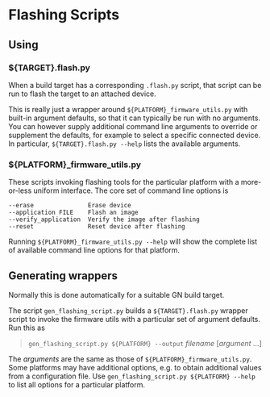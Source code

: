 # Flashing Scripts

## Using

### ${TARGET}.flash.py

When a build target has a corresponding `.flash.py` script,
that script can be run to flash the target to an attached device.

This is really just a wrapper around `${PLATFORM}_firmware_utils.py`
with built-in argument defaults, so that it can typically be run
with no arguments. You can however supply additional command line arguments
to override or supplement the defaults, for example to select a specific
connected device. In particular, `${TARGET}.flash.py --help` lists the
available arguments.

### ${PLATFORM}_firmware_utils.py

These scripts invoking flashing tools for the particular platform with a
more-or-less uniform interface. The core set of command line options is

    --erase               Erase device
    --application FILE    Flash an image
    --verify_application  Verify the image after flashing
    --reset               Reset device after flashing

Running `${PLATFORM}_firmware_utils.py --help` will show the complete list
of available command line options for that platform.

## Generating wrappers

Normally this is done automatically for a suitable GN build target.

The script `gen_flashing_script.py` builds a `${TARGET}.flash.py` wrapper
script to invoke the firmware utils with a particular set of argument defaults.
Run this as

> `gen_flashing_script.py ${PLATFORM} --output` *filename* [*argument* ...]

The *arguments* are the same as those of `${PLATFORM}_firmware_utils.py`.
Some platforms may have additional options, e.g. to obtain additional values
from a configuration file. Use `gen_flashing_script.py ${PLATFORM} --help`
to list all options for a particular platform.
